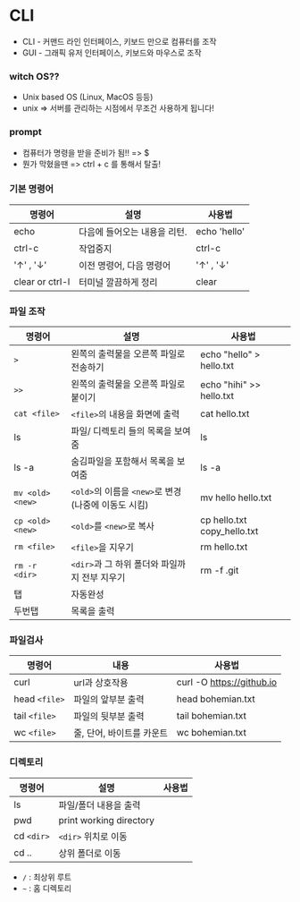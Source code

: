 # CLI

- CLI - 커맨드 라인 인터페이스, 키보드 만으로 컴퓨터를 조작
- GUI  - 그래픽 유저 인터페이스, 키보드와 마우스로 조작

### witch OS??

- Unix based OS  (Linux, MacOS 등등)
- unix => 서버를 관리하는 시점에서 무조건 사용하게 됩니다!

### prompt

- 컴퓨터가 명령을 받을 준비가 됨!! => $
- 뭔가 막혔을땐 => ctrl + c 를 통해서 탈출!

### 기본 명령어

| 명령어          | 설명                         | 사용법       |
| --------------- | ---------------------------- | ------------ |
| echo            | 다음에 들어오는 내용을 리턴. | echo 'hello' |
| ctrl-c          | 작업중지                     | ctrl-c       |
| '↑' , '↓'       | 이전 명령어, 다음 명령어     | '↑' , '↓'    |
| clear or ctrl-l | 터미널 깔끔하게 정리         | clear        |

### 파일 조작

| 명령어           | 설명                                                 | 사용법                      |
| ---------------- | ---------------------------------------------------- | --------------------------- |
| `>`              | 왼쪽의 출력물을 오른쪽 파일로 전송하기               | echo "hello" > hello.txt    |
| `>>`             | 왼쪽의 출력물을 오른쪽 파일로 붙이기                 | echo "hihi" >> hello.txt    |
| `cat <file>`     | `<file>`의 내용을 화면에 출력                        | cat hello.txt               |
| ls               | 파일/ 디렉토리 들의 목록을 보여줌                    | ls                          |
| ls -a            | 숨김파일을 포함해서 목록을 보여줌                    | ls -a                       |
| `mv <old> <new>` | `<old>`의 이름을 `<new>`로 변경 (나중에 이동도 시킴) | mv hello hello.txt          |
| `cp <old> <new>` | `<old>`를 `<new>`로 복사                             | cp hello.txt copy_hello.txt |
| `rm <file>`      | `<file>`을 지우기                                    | rm hello.txt                |
| `rm -r <dir>`    | `<dir>`과 그 하위 폴더와 파일까지 전부 지우기        | rm -f .git                  |
| 탭               | 자동완성                                             |                             |
| 두번탭           | 목록을 출력                                          |                             |

### 파일검사

| 명령어        | 내용                      | 사용법                    |
| ------------- | ------------------------- | ------------------------- |
| curl          | url과 상호작용            | curl -O https://github.io |
| head `<file>` | 파일의 앞부분 출력        | head bohemian.txt         |
| tail `<file>` | 파일의 뒷부분 출력        | tail bohemian.txt         |
| wc `<file>`   | 줄, 단어, 바이트를 카운트 | wc bohemian.txt           |

### 디렉토리

| 명령어     | 설명                    | 사용법 |
| ---------- | ----------------------- | ------ |
| ls         | 파일/폴더 내용을 출력   |        |
| pwd        | print working directory |        |
| cd `<dir>` | `<dir>` 위치로 이동     |        |
| cd ..      | 상위 폴더로 이동        |        |

- `/` : 최상위 루트
- `~` : 홈 디렉토리